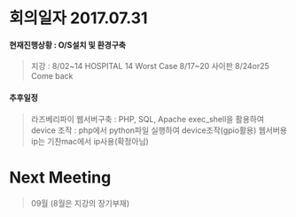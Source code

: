 # 회의일자 2017.07.31
#### 현재진행상황 :  O/S설치 및 환경구축
> 지강 : 8/02~14 HOSPITAL 14 Worst Case
> 			 8/17~20 사이판
> 			 8/24or25 Come back
#### 추후일정 
> 라즈베리파이 웹서버구축 : PHP, SQL, Apache
> exec_shell을 활용하여 device 조작 : php에서 python파일 실행하여 device조작(gpio활용)
> 웹서버용 ip는 기찬mac에서 ip사용(확정아님)

# Next Meeting
> 09월 (8월은 지강의 장기부재)
